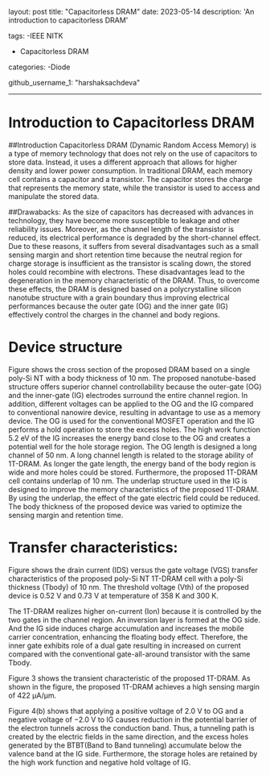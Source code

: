 layout: post
title: "Capacitorless DRAM"
date: 2023-05-14
description: 'An introduction to capacitorless DRAM'

tags:
-IEEE NITK
- Capacitorless DRAM

categories:
-Diode

github_username_1: "harshaksachdeva"
_ _ _

# Introduction to Capacitorless DRAM
##Introduction
Capacitorless DRAM (Dynamic Random Access Memory) is a type of memory technology that does not rely on the use of capacitors to store data. Instead, it uses a different approach that allows for higher density and lower power consumption. In traditional DRAM, each memory cell contains a capacitor and a transistor. The capacitor stores the charge that represents the memory state, while the transistor is used to access and manipulate the stored data.

##Drawabacks:
As the size of capacitors has decreased with advances in technology, they have become more susceptible to leakage and other reliability issues. Moreover, as the channel length
of the transistor is reduced, its electrical performance is degraded by the short-channel effect.
 Due to these reasons, it suffers from several disadvantages such as a small sensing margin and short retention time because the neutral region for charge storage is insufficient as the
transistor is scaling down, the stored holes could recombine with electrons. These disadvantages lead to the degeneration in the memory characteristic of the DRAM.
Thus, to overcome these effects, the DRAM is designed based on  a polycrystalline silicon nanotube structure with a grain boundary thus improving electrical performances because the outer gate (OG) and the inner gate (IG) effectively control the charges in the channel and body regions.

# Device structure
Figure shows the cross section of the proposed DRAM based on a single poly-Si NT with a body thickness of 10 nm. The proposed nanotube-based structure offers superior channel controllability because the outer-gate (OG) and the inner-gate (IG) electrodes surround the entire channel region. In addition, different voltages can be applied to the OG and the IG compared to conventional nanowire device, resulting in advantage to use as a memory device. The OG is used for the conventional MOSFET operation and the IG performs a hold operation to store the excess holes.
The high work function 5.2 eV of the IG increases the energy band close to the OG and creates a potential well for the hole storage region. The OG length is designed a long channel of 50 nm. A long channel length is related to the storage ability of 1T-DRAM. 
As longer the gate length, the energy band of the body region is wide and more holes could be stored. Furthermore, the proposed 1T-DRAM cell contains underlap of 10 nm. The underlap structure used in the IG is designed to improve the memory characteristics of the proposed 1T-DRAM. By using the underlap, the effect of the gate electric field could be reduced.
The body thickness of the proposed device was varied to optimize the sensing margin and retention time.
# Transfer characteristics:
Figure shows the drain current (IDS) versus the gate voltage (VGS) transfer characteristics of the proposed poly-Si NT 1T-DRAM cell with a poly-Si thickness (Tbody) of 10 nm. The threshold voltage (Vth) of the proposed device is 0.52 V and 0.73 V at temperature of 358 K and 300 K. 

The 1T-DRAM realizes higher on-current (Ion) because it is controlled by the two gates in the channel region. An inversion layer is formed at the OG side. And the IG side induces charge accumulation and increases the mobile carrier concentration, enhancing the floating body effect. Therefore, the inner gate exhibits role of a dual gate resulting in increased on current compared
with the conventional gate-all-around transistor with the same Tbody.

Figure 3 shows the transient characteristic of the proposed 1T-DRAM. As shown in the figure, the proposed 1T-DRAM achieves a high sensing margin of 422 µA/µm. 

Figure 4(b) shows that applying a positive voltage of 2.0 V to OG and a negative voltage of −2.0 V to IG causes reduction in the potential barrier of the electron tunnels across the conduction band. Thus, a tunneling path is created by the electric fields in the same direction, and the excess holes generated by the BTBT(Band to Band tunneling) accumulate below the valence band
at the IG side. Furthermore, the storage holes are retained by the high work function and negative hold voltage of IG.
